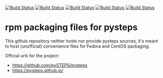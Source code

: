 [![Build Status](https://simc.arpae.it/moncic-ci/python-pysteps-rpm/centos7.png)](https://simc.arpae.it/moncic-ci/python-pysteps-rpm/)
[![Build Status](https://simc.arpae.it/moncic-ci/python-pysteps-rpm/centos8.png)](https://simc.arpae.it/moncic-ci/python-pysteps-rpm/)
[![Build Status](https://simc.arpae.it/moncic-ci/python-pysteps-rpm/fedora32.png)](https://simc.arpae.it/moncic-ci/python-pysteps-rpm/)
[![Build Status](https://simc.arpae.it/moncic-ci/python-pysteps-rpm/fedora34.png)](https://simc.arpae.it/moncic-ci/python-pysteps-rpm/)
[![Build Status](https://copr.fedorainfracloud.org/coprs/simc/stable/package/python-pysteps/status_image/last_build.png)](https://copr.fedorainfracloud.org/coprs/simc/stable/package/python-pysteps/)

# rpm packaging files for pysteps

This github repository neither hosts nor provide pysteps sources, it's meant to
host (unofficial) convenience files for Fedora and CentOS packaging.

Official urls for the project:
 * https://github.com/pySTEPS/pysteps
 * https://pysteps.github.io/

